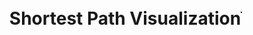 <!DOCTYPE html>
<html>
<head>
  <title>Shortest Path Visualization</title>
  <style>
    body {
      display: flex;
      justify-content: center;
      align-items: center;
      height: 100vh;
      margin: 0;
    }
    #canvas {
      border: 1px solid #000000;
      background-image: url('SDmap.png');
      background-size: contain;
      background-repeat: no-repeat;
      background-position: center;
    }
  </style>
</head>
<body>
  <h1>Shortest Path Visualization</h1>
  <canvas id="canvas" width="800" height="600"></canvas>
  <script>
    class Vertex {
      constructor(id, x, y) {
        this.id = id;
        this.x = x;
        this.y = y;
        this.adjacent = [];
        this.connected = false;
      }
      addAdjacent(vertex) {
        this.adjacent.push(vertex);
      }
    }
    class Graph {
      constructor() {
        this.vertices = [];
      }
      addVertex(vertex) {
        this.vertices.push(vertex);
      }
      checkAllLinesAdjacent() {
        for (const vertex of this.vertices) {
          if (vertex.connected) {
            let adjacentConnected = false;
            for (const adjacent of vertex.adjacent) {
              if (adjacent.connected) {
                adjacentConnected = true;
                break;
              }
            }
            if (!adjacentConnected) {
              return false;
            }
          }
        }
        return true;
      }
    }
    function getDistance(v1, v2) {
      const dx = v1.x - v2.x;
      const dy = v1.y - v2.y;
      return Math.sqrt(dx * dx + dy * dy);
    }
    function dijkstra(graph, startId) {
      // Implementation of Dijkstra's algorithm
      // ...
    }
    function drawGraph(graph) {
      const canvas = document.getElementById("canvas");
      const ctx = canvas.getContext("2d");
      ctx.clearRect(0, 0, canvas.width, canvas.height);
      graph.vertices.forEach((vertex) => {
        ctx.beginPath();
        ctx.arc(vertex.x, vertex.y, 10, 0, 2 * Math.PI);
        ctx.fillStyle = vertex.connected ? "#00FF00" : "#000000";
        ctx.fill();
        ctx.closePath();
      });
      ctx.beginPath();
      ctx.strokeStyle = "#FF0000";
      ctx.lineWidth = 3;
      graph.vertices.forEach((vertex) => {
        vertex.adjacent.forEach((adjacent) => {
          if (adjacent.connected && vertex.connected) {
            ctx.moveTo(vertex.x, vertex.y);
            ctx.lineTo(adjacent.x, adjacent.y);
          }
        });
      });
      ctx.stroke();
      ctx.closePath();
    }
    function handleMouseDown(e) {
      const canvas = e.target;
      const rect = canvas.getBoundingClientRect();
      const mouseX = e.clientX - rect.left;
      const mouseY = e.clientY - rect.top;
      const vertex = graph.vertices.find((vertex) => {
        const dx = vertex.x - mouseX;
        const dy = vertex.y - mouseY;
        return dx * dx + dy * dy <= 100;
      });
      if (vertex) {
        selectedVertex = vertex;
        lineStartX = vertex.x;
        lineStartY = vertex.y;
        canvas.addEventListener("mousemove", handleMouseMove);
        canvas.addEventListener("mouseup", handleMouseUp);
      }
    }
    function handleMouseMove(e) {
      const canvas = e.target;
      const rect = canvas.getBoundingClientRect();
      const mouseX = e.clientX - rect.left;
      const mouseY = e.clientY - rect.top;
      lineEndX = mouseX;
      lineEndY = mouseY;
      const ctx = canvas.getContext("2d");
      ctx.clearRect(0, 0, canvas.width, canvas.height);
      drawGraph(graph);
      ctx.beginPath();
      ctx.strokeStyle = "#0000FF";
      ctx.lineWidth = 2;
      ctx.moveTo(lineStartX, lineStartY);
      ctx.lineTo(lineEndX, lineEndY);
      ctx.stroke();
      ctx.closePath();
    }
    function handleMouseUp(e) {
      const canvas = e.target;
      const vertex = graph.vertices.find((vertex) => {
        const dx = vertex.x - lineEndX;
        const dy = vertex.y - lineEndY;
        return dx * dx + dy * dy <= 100;
      });
      if (vertex) {
        if (!selectedVertex.connected && !vertex.connected) {
          selectedVertex.addAdjacent(vertex);
          vertex.addAdjacent(selectedVertex);
          selectedVertex.connected = true;
          vertex.connected = true;
          if (graph.checkAllLinesAdjacent()) {
            console.log(true);
          }
        }
      }
      const ctx = canvas.getContext("2d");
      ctx.clearRect(0, 0, canvas.width, canvas.height);
      drawGraph(graph);
      lineStartX = null;
      lineStartY = null;
      lineEndX = null;
      lineEndY = null;
      selectedVertex = null;
      canvas.removeEventListener("mousemove", handleMouseMove);
      canvas.removeEventListener("mouseup", handleMouseUp);
    }
    const graph = new Graph();
    const v1 = new Vertex("A", 100, 100);
    const v2 = new Vertex("B", 200, 200);
    const v3 = new Vertex("C", 300, 100);
    const v4 = new Vertex("D", 400, 200);
    const v5 = new Vertex("E", 500, 100);
    const v6 = new Vertex("F", 600, 200);
    graph.addVertex(v1);
    graph.addVertex(v2);
    graph.addVertex(v3);
    graph.addVertex(v4);
    graph.addVertex(v5);
    graph.addVertex(v6);
    v1.addAdjacent(v2);
    v2.addAdjacent(v3);
    v3.addAdjacent(v4);
    v4.addAdjacent(v5);
    v5.addAdjacent(v6);
    const canvas = document.getElementById("canvas");
    canvas.addEventListener("mousedown", handleMouseDown);
    drawGraph(graph);
  </script>
</body>
</html>
